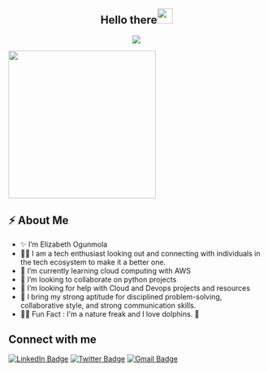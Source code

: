 

<!--
**Elizzy01/Elizzy01** is a ✨ _special_ ✨ repository because its `README.md` (this file) appears on your GitHub profile. -->

<h2 align="center">Hello there<img src = "https://raw.githubusercontent.com/MartinHeinz/MartinHeinz/master/wave.gif" width = 30px></h2>

<!-- Animation Typing -->

<p align="center">
  <a href="https://github.com/DenverCoder1/readme-typing-svg"><img src="https://readme-typing-svg.herokuapp.com?font=Fira+Code&pause=1100&width=500&lines=I'm+Elizabeth+Ogunmola.;I'm+a+Developer,+Cloud+enthusiast.;"></a>
</p>

<!-- Animation Typing: END -->




<!--Image Gif-->
<img  src="https://user-images.githubusercontent.com/105108549/190127191-945c97b4-f2e8-47fe-b1da-ff678d31c0ed.gif" height="290px" />

<!-- About me section -->

<h2>⚡️ About Me</h2>

<ul>
  <li>✨ I’m Elizabeth Ogunmola </li>
  
  <li>👨‍💻 I am a tech enthusiast looking out and connecting with individuals in the tech ecosystem to make it a better one.</li>
  
  <li>🌱 I’m currently learning cloud computing with AWS</li>
  
   <li>👯 I’m looking to collaborate on python projects</li>
  
  <li>🤔 I’m looking for help with Cloud and Devops projects and resources</li>
  
  <li>🔭  I bring my strong aptitude for disciplined problem-solving, collaborative style, and strong communication skills.</li>

  <li>🎉🌱 Fun Fact : I'm a nature freak and I love dolphins. 🐬</li>
</ul>

<!-- About me section: END -->

<!-- Conecct section -->

<h2>Connect with me</h3>
    <p>
         <a href="https://www.linkedin.com/in/elizabethogunmola/"><img src="https://img.shields.io/badge/-LinkedIn-blue?style=plastic&amp;labelColor=blue&amp;logo=LinkedIn&amp;link=www.linkedin.com/in/adeoluwa-agbakosi-687023219" alt="LinkedIn Badge"></a> 
       <a href="https://twitter.com/elizzy_g/"><img src="https://img.shields.io/badge/-Elizzy_g-informational?style=plastic&amp;labelColor=informational&amp;logo=Twitter&amp;link=https://twitter.com/Dev_180Memes" alt="Twitter Badge"></a>
        <a href="mailto:elizabethogunmola01@gmail.com"><img src="https://img.shields.io/badge/-Twitter-fff?style=plastic&amp;labelColor=fff&amp;logo=Gmail&amp;link=mailto:adeoluwaagbakosi@gmail.com" alt="Gmail Badge"></a>
   </p>
   
 <!-- Conecct section: END -->












